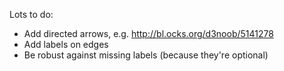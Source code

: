 Lots to do:

* Add directed arrows, e.g. http://bl.ocks.org/d3noob/5141278
* Add labels on edges
* Be robust against missing labels (because they're optional)

